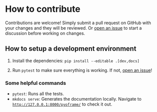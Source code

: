 # How to contribute

Contributions are welcome! Simply submit a pull request on GitHub with your changes and they will be reviewed. Or [open an issue](https://github.com/Bravos-Power/pyoframe/issues/new) to start a discussion before working on changes.

## How to setup a development environment

1. Install the dependencies: `pip install --editable .[dev,docs]`

2. Run `pytest` to make sure everything is working. If not, [open an issue](https://github.com/Bravos-Power/pyoframe/issues/new)!

### Some helpful commands

- `pytest`: Runs all the tests.
- `mkdocs serve`: Generates the documentation locally. Navigate to [`http://127.0.0.1:8000/pyoframe/`](http://127.0.0.1:8000/pyoframe/) to check it out.

